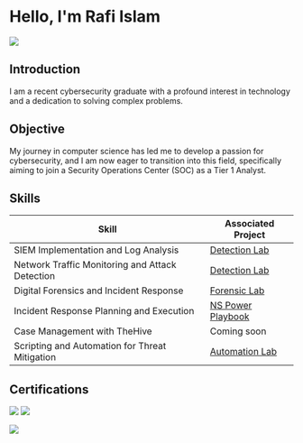 # Hello, I'm Rafi Islam
<a href="https://www.linkedin.com/in/rashedulrafi/"><img src="https://img.shields.io/badge/-LinkedIn-0072b1?&style=for-the-badge&logo=linkedin&logoColor=white" /></a>

## Introduction

I am a recent cybersecurity graduate with a profound interest in technology and a dedication to solving complex problems.

## Objective

My journey in computer science has led me to develop a passion for cybersecurity, and I am now eager to transition into this field, specifically aiming to join a Security Operations Center (SOC) as a Tier 1 Analyst.

## Skills

| Skill                                         | Associated Project         |
|-----------------------------------------------|----------------------------|
| SIEM Implementation and Log Analysis          | <a href="https://google.com">Detection Lab</a>|
| Network Traffic Monitoring and Attack Detection | <a href="https://google.com">Detection Lab</a>|
| Digital Forensics and Incident Response        | <a href="https://github.com/rafiislam77/Forensic-Lab">Forensic Lab</a>|
| Incident Response Planning and Execution      |<a href="https://github.com/rafiislam77/incident-Response-/blob/main/README.md">NS Power Playbook</a>|
| Case Management with TheHive                  | Coming soon|
| Scripting and Automation for Threat Mitigation |<a href="https://github.com/rafiislam77/Automation-Lab/edit/main/README.md">Automation Lab</a>|

## Certifications
<div>
<img src="https://img.shields.io/badge/-COMPTIA Security%2B Loading..-FF0000?&style=for-the-badge&logo=CompTIA&logoColor=white"/>
<a href="https://www.credly.com/badges/9fb90bc9-3354-4a18-84a4-139dc471e080/public_url"><img src="https://img.shields.io/badge/-IBM Cybersecurity Analyst Professional Certificate-000080?&style=for-the-badge&logoColor=white" />
  
<a href="https://www.credly.com/badges/8578703a-d6ff-40fa-91e3-1bc9c59a8c9c/public_url"><img src="https://img.shields.io/badge/-Cisco Cybersecurity Fundamental-006400?&style=for-the-badge&logoColor=white" />
</div>
